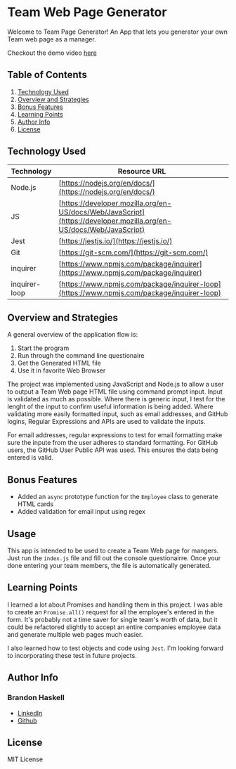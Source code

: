 # Team Web Page Generator

Welcome to Team Page Generator!  An App that lets you generator your own Team web page as a manager.

Checkout the demo video [here](https://drive.google.com/file/d/1bIBp4gA5yf6qTe3MbnJi2-v2MOmVI9XM/view?usp=sharing)


## Table of Contents

1. [Technology Used](#technology-used)
1. [Overview and Strategies](#overview-and-strategies)
1. [Bonus Features](#bonus-features)
1. [Learning Points](#learning-points)
1. [Author Info](#author-info)
1. [License](#license)


## Technology Used 

| Technology | Resource URL | 
| ------------- | ------------- | 
| Node.js | [https://nodejs.org/en/docs/](https://nodejs.org/en/docs/) |
| JS | [https://developer.mozilla.org/en-US/docs/Web/JavaScript](https://developer.mozilla.org/en-US/docs/Web/JavaScript) |
| Jest | [https://jestjs.io/](https://jestjs.io/) |
| Git | [https://git-scm.com/](https://git-scm.com/) |
| inquirer | [https://www.npmjs.com/package/inquirer](https://www.npmjs.com/package/inquirer) |
| inquirer-loop | [https://www.npmjs.com/package/inquirer-loop](https://www.npmjs.com/package/inquirer-loop) |



## Overview and Strategies

A general overview of the application flow is:
1. Start the program
1. Run through the command line questionaire
1. Get the Generated HTML file
1. Use it in favorite Web Browser

The project was implemented using JavaScript and Node.js to allow a user to output a Team Web page HTML file using command prompt input.  Input is validated as much as possible.  Where there is generic input, I test for the lenght of the input to confirm useful information is being added.  Where validating more easily formatted input, such as email addresses, and GitHub logins, Regular Expressions and APIs are used to validate the inputs.

For email addresses, regular expressions to test for email formatting make sure the inpute from the user adheres to standard formatting.  For GitHub users, the GitHub User Public API was used.  This ensures the data being entered is valid.


## Bonus Features

* Added an ```async``` prototype function for the ```Employee``` class to generate HTML cards
* Added validation for email input using regex


## Usage

This app is intended to be used to create a Team Web page for mangers.  Just run the ```index.js``` file and fill out the console questionairre.  Once your done entering your team members, the file is automatically generated.


## Learning Points 

I learned a lot about Promises and handling them in this project.  I was able to create an ```Promise.all()``` request for all the employee's entered in the form.  It's probably not a time saver for single team's worth of data, but it could be refactored slightly to accept an entire companies employee data and generate multiple web pages much easier.

I also learned how to test objects and code using ```Jest```.  I'm looking forward to incorporating these test in future projects.


## Author Info

### Brandon Haskell

* [LinkedIn](https://www.linkedin.com/in/BrandonDHaskell)
* [Github](https://github.com/bhaskell7901)


## License

MIT License